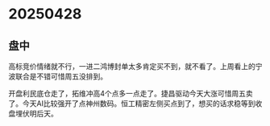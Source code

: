 # 20250428

## 盘中

高标竞价情绪就不行，一进二鸿博封单太多肯定买不到，就不看了。上周看上的宁波联合是不错可惜周五没排到。

开盘利民底仓走了，拓维冲高4个点多一点走了。捷昌驱动今天大涨可惜周五卖了。今天AI比较强开了点神州数码。恒工精密左侧买点到了，想买的话求稳等到收盘埋伏明后天。
